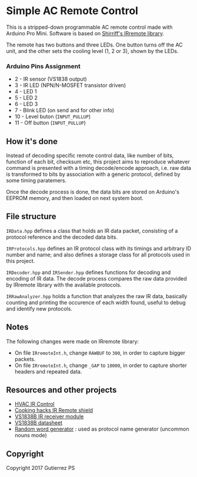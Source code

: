 # Simple AC Remote Control

This is a stripped-down programmable AC remote control made with Arduino Pro Mini. Software is based on [Shirriff's IRremote library](https://github.com/z3t0/Arduino-IRremote).

The remote has two buttons and three LEDs. One button turns off the AC unit, and the other sets the cooling level (1, 2 or 3), shown by the LEDs.


### Arduino Pins Assignment

* 2 - IR sensor (VS1838 output)
* 3 - IR LED (NPN/N-MOSFET transistor driven)
* 4 - LED 1
* 5 - LED 2
* 6 - LED 3
* 7 - Blink LED (on send and for other info)
* 10 - Level buton (`INPUT_PULLUP`)
* 11 - Off button (`INPUT_PULLUP`)


## How it's done

Instead of decoding specific remote control data, like number of bits, function of each bit, checksum etc, this project aims to reproduce whatever command is presented with a timing decode/encode approach, i.e. raw data is transformed to bits by association with a generic protocol, defined by some timing paratemers.

Once the decode process is done, the data bits are stored on Arduino's EEPROM memory, and then loaded on next system boot.


## File structure

``IRData.hpp`` defines a class that holds an IR data packet, consisting of a protocol reference and the decoded data bits.

``IRProtocols.hpp`` defines an IR protocol class with its timings and arbitrary ID number and name; and also defines a storage class for all protocols used in this project.

``IRDecoder.hpp`` and ``IRSender.hpp`` defines functions for decoding and encoding of IR data. The decode process compares the raw data provided by IRremote library with the available protocols.

``IRRawAnalyzer.hpp`` holds a function that analyzes the raw IR data, basically counting and printing the occurence of each width found, useful to debug and identify new protocols.


## Notes

The following changes were made on IRremote library:

* On file ``IRremoteInt.h``, change ``RAWBUF`` to ``300``, in order to capture bigger packets.
* On file ``IRremoteInt.h``, change ``_GAP`` to ``10000``, in order to capture shorter headers and repeated data.


## Resources and other projects

* [HVAC IR Control](https://github.com/r45635/HVAC-IR-Control)
* [Cooking hacks IR Remote shield](https://www.cooking-hacks.com/documentation/tutorials/control-hvac-infrared-devices-from-the-internet-with-ir-remote/)
* [VS1838B IR receiver module](http://arduino-kit.ru/userfiles/image/VS1838B_INFRARED_RECEIVER_MODULE.pdf)
* [VS1838B datasheet](https://www.optimusdigital.ro/index.php?controller=attachment&id_attachment=4&usg=afqjcnh7fun0zdtnznv0ufaeth9sjdsgtg&sig2=t1sm5ow3vxetkff9hq2tsw)
* [Random word generator](http://watchout4snakes.com/wo4snakes/Random/RandomWordPlus) : used as protocol name generator (uncommon nouns mode)


## Copyright
Copyright 2017 Gutierrez PS
